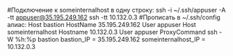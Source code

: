#Подключение к someinternalhost в одну строку:
ssh -i ~/.ssh/appuser -A -tt  appuser@35.195.249.162 ssh -tt 10.132.0.3
#Прописать в ~/.ssh/config алиас:
Host bastion
	HostName 35.195.249.162
	User appuser
Host someinternalhost
	Hostname 10.132.0.3
	User appuser
	ProxyCommand ssh -W %h:%p bastion
bastion_IP = 35.195.249.162
someinternalhost_IP = 10.132.0.3
